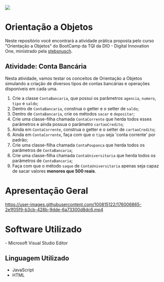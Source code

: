 <img src="http://img.shields.io/static/v1?label=STATUS&message=CONCLUIDO&color=GREEN&style=for-the-badge"/>

# Orientação a Objetos

Neste repositório você encontrará a atividade prática proposta pelo curso "Orientação a Objetos" do BootCamp da TQI da DIO - Digital Innovation One, ministrado pela [stebsnusch](https://github.com/stebsnusch).

## Atividade: Conta Bancária

Nesta atividade, vamos testar os conceitos de Orientação a Objetos simulando a criação de diversos tipos de contas bancárias e operações disponíveis em cada uma.

1. Crie a classe `ContaBancaria`, que possui os parâmetros `agencia`, `numero`, `tipo` e `saldo`;
2. Dentro de `ContaBancaria`, construa o getter e o setter de `saldo`;
3. Dentro de `ContaBancaria`, crie os métodos `sacar` e `depositar`;
4. Crie uma classe-filha chamada `ContaCorrente` que herda todos esses parâmetros e ainda possua o parâmetro `cartaoCredito`;
5. Ainda em `ContaCorrente`, construa o getter e o setter de `cartaoCredito`;
6. Ainda em `ContaCorrente`, faça com que o `tipo` seja 'conta corrente' por padrão;
7. Crie uma classe-filha chamada `ContaPoupanca` que herda todos os parâmetros de `ContaBancaria`;
8. Crie uma classe-filha chamada `ContaUniversitaria` que herda todos os parâmetros de `ContaBancaria`;
9. Faça com que o método `saque` de `ContaUniversitaria` apenas seja capaz de sacar valores **menores que 500 reais**.



# Apresentação Geral

https://user-images.githubusercontent.com/100815122/176006865-2e1f05f9-b3cb-428b-9dde-6a73300d8dc6.mp4

# Software Utilizado

\- Microsoft Visual Studio Editor

## Linguagem Utilizado

- JavaScript
- HTML
